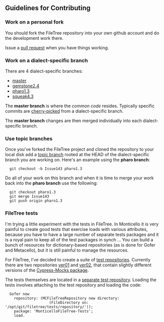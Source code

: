 ## Guidelines for Contributing

### <a name="forkme"></a> Work on a personal fork
You should fork the FileTree repository into your own github account and do the development work there. 

Issue a [pull request](http://help.github.com/send-pull-requests/) when you have things working.

### <a name="branching"></a> Work on a dialect-specific branch
There are 4 dialect-specific branches:

 * [master](https://github.com/dalehenrich/filetree/tree/master)
 * [gemstone2.4](https://github.com/dalehenrich/filetree/tree/gemstone2.4)
 * [pharo1.3](https://github.com/dalehenrich/filetree/tree/pharo1.3)
 * [squeak4.3](https://github.com/dalehenrich/filetree/tree/squeak4.3)

The **master branch** is where the *common code* resides. Typically
specific commits are 
[cherry-picked](http://technosophos.com/content/git-cherry-picking-move-small-code-patches-across-branches) from a dialect-specific branch.

The **master branch** changes are then merged individually into each dialect-specific
branch.

### <a name="topicbranches"></a> Use topic branches

Once you've forked the FileTree project and cloned the repository to your local disk add a [topic branch](https://github.com/dchelimsky/rspec/wiki/Topic-Branches) rooted at the HEAD of the dialect-specific branch you are working on. Here's an example using the **pharo branch**:

```shell
  git checkout -b Issue143 pharo1.3
```

Do all of your work on this branch and when it is time to merge your work back into the 
**pharo branch** use the following:

```shell
  git checkout pharo1.3
  git merge Issue143
  git push origin pharo1.3
```

### <a name="tests"></a> FileTree tests

I'm trying a little experiment with the tests in FileTree. In Monticello it is very painful to create good tests that exercise loads with various attributes, because you have to have a large number of separate tests packages and it is a royal pain to keep all of the test packages in synch ... You can build a bunch of resources for dictionary-based repositories (as is done for Gofer and Metacello), but it is still painful to manage the resources.

For FileTree, I've decided to create a suite of [test repositories](https://github.com/dalehenrich/filetree/tree/master/tests/testRepositories). Currently there are two repositories 
[ver01](https://github.com/dalehenrich/filetree/tree/master/tests/testRepositories/ver01) and 
[ver02](https://github.com/dalehenrich/filetree/tree/master/tests/testRepositories/ver02), that contain slightly different versions of the 
[Cypress-Mocks package](https://github.com/CampSmalltalk/Cypress-Mocks). 

The tests themselves are located in a 
[separate test repository](https://github.com/dalehenrich/filetree/tree/master/tests/repository). Loading the tests involves attaching to the test repository and loading the code:

```Smalltalk
  Gofer new
    repository: (MCFileTreeRepository new directory: 
                    (FileDirectory on: '/opt/git/filetree/tests/repository/'));
    package: 'MonticelloFileTree-Tests';
    load.
```

